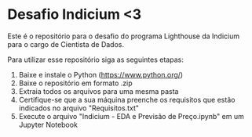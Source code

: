 # Desafio Indicium <3

Este é o repositório para o desafio do programa Lighthouse da Indicium para o cargo de Cientista de Dados.

Para utilizar esse repositório siga as seguintes etapas:

1) Baixe e instale o Python (https://www.python.org/)
2) Baixe o repositório em formato .zip
3) Extraia todos os arquivos para uma mesma pasta
4) Certifique-se que a sua máquina preenche os requisitos que estão indicados no arquivo "Requisitos.txt"
5) Execute o arquivo "Indicium - EDA e Previsão de Preço.ipynb" em um Jupyter Notebook
